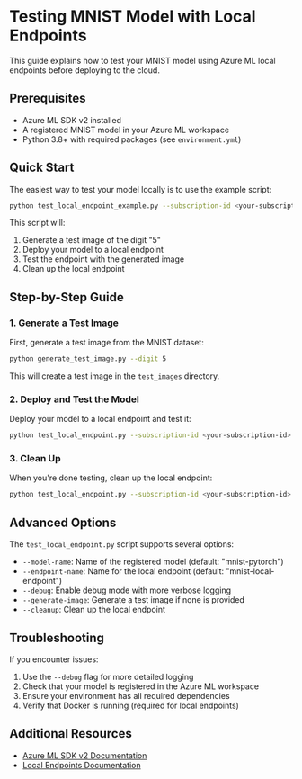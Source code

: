 # Testing MNIST Model with Local Endpoints

This guide explains how to test your MNIST model using Azure ML local endpoints before deploying to the cloud.

## Prerequisites

- Azure ML SDK v2 installed
- A registered MNIST model in your Azure ML workspace
- Python 3.8+ with required packages (see `environment.yml`)

## Quick Start

The easiest way to test your model locally is to use the example script:

```bash
python test_local_endpoint_example.py --subscription-id <your-subscription-id> --resource-group <your-resource-group> --workspace-name <your-workspace-name>
```

This script will:
1. Generate a test image of the digit "5"
2. Deploy your model to a local endpoint
3. Test the endpoint with the generated image
4. Clean up the local endpoint

## Step-by-Step Guide

### 1. Generate a Test Image

First, generate a test image from the MNIST dataset:

```bash
python generate_test_image.py --digit 5
```

This will create a test image in the `test_images` directory.

### 2. Deploy and Test the Model

Deploy your model to a local endpoint and test it:

```bash
python test_local_endpoint.py --subscription-id <your-subscription-id> --resource-group <your-resource-group> --workspace-name <your-workspace-name> --test-image test_images/mnist_digit_5_0.png
```

### 3. Clean Up

When you're done testing, clean up the local endpoint:

```bash
python test_local_endpoint.py --subscription-id <your-subscription-id> --resource-group <your-resource-group> --workspace-name <your-workspace-name> --cleanup
```

## Advanced Options

The `test_local_endpoint.py` script supports several options:

- `--model-name`: Name of the registered model (default: "mnist-pytorch")
- `--endpoint-name`: Name for the local endpoint (default: "mnist-local-endpoint")
- `--debug`: Enable debug mode with more verbose logging
- `--generate-image`: Generate a test image if none is provided
- `--cleanup`: Clean up the local endpoint

## Troubleshooting

If you encounter issues:

1. Use the `--debug` flag for more detailed logging
2. Check that your model is registered in the Azure ML workspace
3. Ensure your environment has all required dependencies
4. Verify that Docker is running (required for local endpoints)

## Additional Resources

- [Azure ML SDK v2 Documentation](https://docs.microsoft.com/en-us/python/api/overview/azure/ml/?view=azure-ml-py)
- [Local Endpoints Documentation](https://docs.microsoft.com/en-us/azure/machine-learning/how-to-debug-managed-online-endpoints-visual-studio-code)

